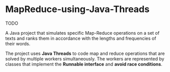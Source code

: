# MapReduce-using-Java-Threads

TODO

A Java project that simulates specific Map-Reduce operations on a set of texts and ranks them in accordance with the lengths and frequencies of their words. 

The project uses **Java Threads** to code map and reduce operations that are solved by multiple workers simultaneously. The workers are represented by classes that implement the **Runnable interface** and **avoid race conditions**.
